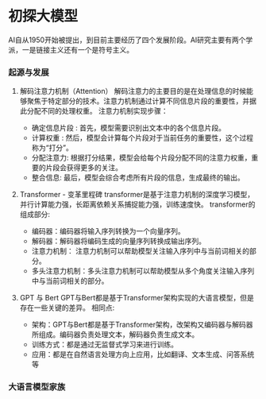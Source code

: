 # 初探大模型
AI自从1950开始被提出，到目前主要经历了四个发展阶段。AI研究主要有两个学派，一是链接主义还有一个是符号主义。
### 起源与发展
1. 解码注意力机制（Attention）
解码注意力的主要目的是在处理信息的时候能够聚焦于特定部分的技术。注意力机制通过计算不同信息片段的重要性，并据此分配不同的处理权重。
注意力机制实现步骤：
   - 确定信息片段 : 首先，模型需要识别出文本中的各个信息片段。
   - 计算权重 : 然后，模型会计算每个片段对于当前任务的重要性，这个过程称为“打分”。
   - 分配注意力: 根据打分结果，模型会给每个片段分配不同的注意力权重，重要的片段会获得更多的关注。
   - 整合信息: 最后，模型会综合考虑所有片段的信息，生成最终的输出。

2. Transformer - 变革里程碑
transformer是基于注意力机制的深度学习模型，并行计算能力强，长距离依赖关系捕捉能力强，训练速度快。
transformer的组成部分:
    - 编码器：编码器将输入序列转换为一个向量序列。
    - 解码器：解码器将编码生成的向量序列转换成输出序列。
    - 注意力机制： 注意力机制可以帮助模型关注输入序列中与当前词相关的部分。
    - 多头注意力机制：多头注意力机制可以帮助模型从多个角度关注输入序列中与当前词相关的部分。
3. GPT 与 Bert
GPT与Bert都是基于Transformer架构实现的大语言模型，但是存在一些关键的差异。
相同点:

    - 架构：GPT与Bert都是基于Transformer架构，改架构又编码器与解码器所组成。编码器负责处理文本，解码器负责生成文本。
    - 训练方式：都是通过无监督式学习来进行训练。
    - 应用：都是在自然语言处理方向上应用，比如翻译、文本生成、问答系统等


### 大语言模型家族

<!--stackedit_data:
eyJoaXN0b3J5IjpbLTE0NDA4Nzk1MDIsLTE1NTA3MTgwOTMsLT
E1NTA3MTgwOTMsLTE1ODg3MDU1NDAsLTU5ODYxNzMyOCwtMTM0
OTUxNjk1OCwtMTE5MzkwMDE4MywtOTc1NDgyNzUzLC05MDM5OT
UzOTMsODQ2NjUzMzUxXX0=
-->